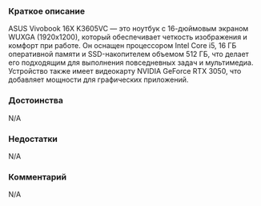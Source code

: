 ### **Краткое описание**
ASUS Vivobook 16X K3605VC — это ноутбук с 16-дюймовым экраном WUXGA (1920x1200), который обеспечивает четкость изображения и комфорт при работе. Он оснащен процессором Intel Core i5, 16 ГБ оперативной памяти и SSD-накопителем объемом 512 ГБ, что делает его подходящим для выполнения повседневных задач и мультимедиа. Устройство также имеет видеокарту NVIDIA GeForce RTX 3050, что добавляет мощности для графических приложений.

### **Достоинства**
N/A

### **Недостатки**
N/A

### **Комментарий**
N/A
